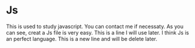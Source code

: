 # Js
This is used to study javascript.
You can contact me if necessaty.
As you can see, creat a Js file is very easy.
This is a line I will use later.
I think Js is an perfect language.
This is a new line and will be delete later.
